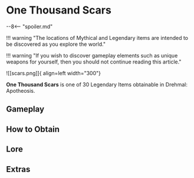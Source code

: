 # One Thousand Scars

--8<-- "spoiler.md"

!!! warning "The locations of Mythical and Legendary items are intended to be discovered as you explore the world."

!!! warning "If you wish to discover gameplay elements such as unique weapons for yourself, then you should not continue reading this article."

![[scars.png]]{ align=left width="300"}

**One Thousand Scars** is one of 30 Legendary Items obtainable in Drehmal: Apotheosis.

## Gameplay

## How to Obtain

## Lore

## Extras